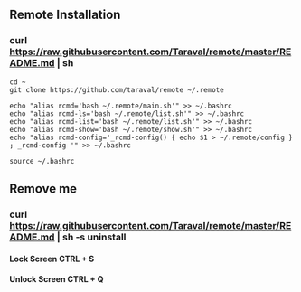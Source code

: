## Remote Installation
### curl https://raw.githubusercontent.com/Taraval/remote/master/README.md | sh

    cd ~
    git clone https://github.com/taraval/remote ~/.remote

    echo "alias rcmd='bash ~/.remote/main.sh'" >> ~/.bashrc
    echo "alias rcmd-ls='bash ~/.remote/list.sh'" >> ~/.bashrc
    echo "alias rcmd-list='bash ~/.remote/list.sh'" >> ~/.bashrc
    echo "alias rcmd-show='bash ~/.remote/show.sh'" >> ~/.bashrc
    echo "alias rcmd-config='_rcmd-config() { echo $1 > ~/.remote/config } ; _rcmd-config '" >> ~/.bashrc

    source ~/.bashrc

## Remove me
### curl https://raw.githubusercontent.com/Taraval/remote/master/README.md | sh -s uninstall

#### Lock Screen CTRL + S
#### Unlock Screen CTRL + Q
